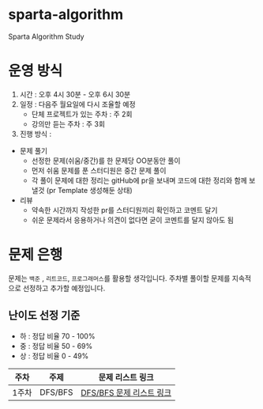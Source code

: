 # sparta-algorithm
Sparta Algorithm Study


# 운영 방식
1. 시간 : 오후 4시 30분 - 오후 6시 30분
2. 일정 : 다음주 월요일에 다시 조율할 예정
   - 단체 프로젝트가 있는 주차 : 주 2회
   - 강의만 듣는 주차 : 주 3회
3. 진행 방식 :
 - 문제 풀기
   - 선정한 문제(쉬움/중간)를 한 문제당 OO분동안 풀이
   - 먼저 쉬움 문제를 푼 스터디원은 중간 문제 풀이
   - 각 풀이 문제에 대한 정리는 gitHub에 pr을 보내며 코드에 대한 정리와 함께 보낼것 (pr Template 생성해둔 상태)
 - 리뷰
   - 약속한 시간까지 작성한 pr를 스터디원끼리 확인하고 코멘트 달기
   - 쉬운 문제라서 응용하거나 의견이 없다면 굳이 코멘트를 달지 않아도 됨
  
# 문제 은행
문제는 `백준` , `리트코드`, `프로그래머스`를 활용할 생각입니다.
주차별 풀이할 문제를 지속적으로 선정하고 추가할 예정입니다.

## 난이도 선정 기준
- 하 : 정답 비율 70 - 100%
- 중 : 정답 비율 50 - 69%
- 상 : 정답 비율 0 - 49%

| 주차 | 주제 | 문제 리스트 링크 | 
| :--: | :--: | :--: |
| 1주차 | DFS/BFS | [DFS/BFS 문제 리스트 링크](https://github.com/Sunro1994/sparta-algorithm/blob/main/DFS%26BFS/DFS%26BFS%EB%AC%B8%EC%A0%9C%EB%A6%AC%EC%8A%A4%ED%8A%B8.md) |

